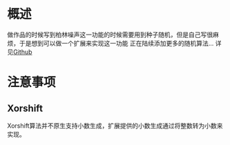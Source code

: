# 概述

做作品的时候写到柏林噪声这一功能的时候需要用到种子随机，但是自己写很麻烦，于是想到可以做一个扩展来实现这一功能
正在陆续添加更多的随机算法...
详见[Github](https://github.com/prbegd/stlsScratchExt)

# 注意事项
## Xorshift
Xorshift算法并不原生支持小数生成，扩展提供的小数生成通过将整数转为小数来实现。